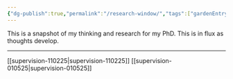 ```yaml
---
{"dg-publish":true,"permalink":"/research-window/","tags":["gardenEntry"]}
---
```


This is a snapshot of my thinking and research for my PhD. 
This is in flux as thoughts develop.

---
[[supervision-110225\|supervision-110225]]
[[supervision-010525\|supervision-010525]]